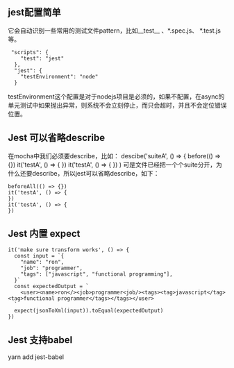 
## jest配置简单
它会自动识别一些常用的测试文件pattern，比如__test__ 、*.spec.js、 *.test.js等。
```
 "scripts": {
    "test": "jest"
  },
  "jest": {
    "testEnvironment": "node"
  }
```
testEnvironment这个配置是对于nodejs项目是必须的，如果不配置，在async的单元测试中如果抛出异常，则系统不会立刻停止，而只会超时，并且不会定位错误位置。


## Jest 可以省略describe
在mocha中我们必须要describe，比如：
descibe('suiteA', () => {
  before(() => {})
  it('testA', () => {
  })
  it('testA', () => {
  })
) 
可是文件已经把一个个suite分开，为什么还要describe，所以jest可以省略describe，如下：

```
beforeAll(() => {})
it('testA', () => {
})
it('testA', () => {
})
```

## Jest 内置 expect
```
it('make sure transform works', () => {
  const input = `{
    "name": "ron",
    "job": "programmer",
    "tags": ["javascript", "functional programming"],
  }` 
  const expectedOutput = `
    <user><name>ron</><job>programmer<job/><tags><tag>javascript</tag><tag>functional programmer</tags></tags></user>
  `
  expect(jsonToXml(input)).toEqual(expectedOutput)
})
```

## Jest 支持babel
yarn add jest-babel

